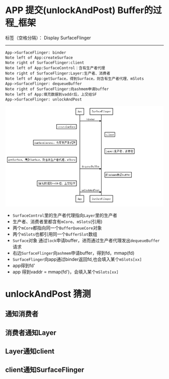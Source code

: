 ﻿# APP 提交(unlockAndPost) Buffer的过程_框架

标签（空格分隔）： Display SurfaceFlinger

---

```seq
App->SurfaceFlinger: binder
Note left of App:createSurface
Note right of SurfaceFlinger:client
Note left of App:SurfaceControl：含有生产者代理
Note right of SurfaceFlinger:Layer:生产者、消费者
Note left of App:getSurface，得到Surface，则含有生产者代理、mSlots
App->SurfaceFlinger: dequeueBuffer
Note right of SurfaceFlinger:向ashmem申请buffer
Note left of App:填充数据到vaddr后，上交给SF
App->SurfaceFlinger: unlockAndPost
```
![绘制一个surface的大致流程](绘制一个surface的大致流程.png)

* `SurfaceControl`里的生产者代理指向`Layer`里的生产者
* 生产者、消费者里都含有`mCore`、`mSlots`(引用)
* 两个`mCore`都指向同一个`BufferQueueCore`对象
* 两个`mSlots`也都引用同一个`BufferSlot`数组
* `Surface`对象 通过`lock`申请buffer，进而通过生产者代理发出`dequeueBuffer`请求
* 右边`SurfaceFlinger`向`ashmem`申请buffer，得到fd，mmap(fd)
* `SurfaceFlinger`向app通过binder返回fd,也会填入某个`mSlots[xx]`
* app得到fd'
* app 得到vaddr = mmap(fd')，会填入某个`mSlots[xx]`

# unlockAndPost 猜测
## 通知消费者
## 消费者通知Layer
## Layer通知client
## client通知SurfaceFlinger
